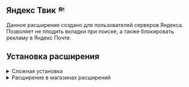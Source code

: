 <div>
  <h2>Яндекс Твик <img src="images/icon-32.png" width="20px"></h2>
  <p><p>Данное расширение создано для пользователей серверов Яндекса. Позволяет не плодить вкладки при поиске, а также блокировать рекламу в Яндекс Почте.</p>
</div>

<div>
<h2>Установка расширения</h2>

<details>
<summary>Cложная установка</summary>

1. Открыть страницу (chrome://extensions)
2. Включить режим разработчика (правый верхний угол)
3. Загрузить распакованное расширение (левый верхний угол)

</details>

<details>
<summary>Расширение в магазинах расширений</summary> 

1. https://chromewebstore.google.com/detail/одна-вкладка-поиска-яндек/gdmgaolhbllpodgbdpmgbcdnplkcijcd?authuser=1&hl=ru.
</details>
</div>
